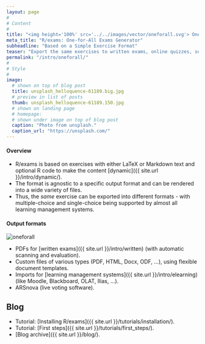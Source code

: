 ```yaml
---
layout: page
#
# Content
#
title: "<img height='100%' src='../../images/vector/oneforall.svg'> One-for-All Exams Generator"
meta_title: "R/exams: One-for-All Exams Generator"
subheadline: "Based on a Simple Exercise Format"
teaser: "Export the same exercises to written exams, online quizzes, self tests, and live voting software."
permalink: "/intro/oneforall/"
#
# Style
#
image:
  # shown on top of blog post
  title: unsplash_helloquence-61189.big.jpg
  # preview in list of posts
  thumb: unsplash_helloquence-61189.150.jpg
  # shown on landing page
  # homepage:
  # shown under image on top of blog post
  caption: "Photo from unsplash."
  caption_url: "https://unsplash.com/"
---
```


#### Overview

- R/exams is based on exercises with either LaTeX or Markdown text and
  optional R code to make the content [dynamic]({{ site.url }}/intro/dynamic/).
- The format is agnostic to a specific output format and can be rendered
  into a wide variety of files.
- Thus, the _same_ exercise can be exported into different
  formats - with multiple-choice and single-choice being supported by
  almost all learning management systems.

#### Output formats

<div class='row t20 b20'>
  <div class='small-12 medium-10 large-8 columns'>
    <img src="{{ site.url }}/images/oneforall.svg" alt="oneforall" />
  </div>
</div>

- PDFs for [written exams]({{ site.url }}/intro/written) (with automatic scanning and evaluation).
- Custom files of various types (PDF, HTML, Docx, ODF, ...), using flexible document templates.
- Imports for [learning management systems]({{ site.url }}/intro/elearning) (like Moodle, Blackboard, OLAT, Ilias, ...).
- ARSnova (live voting software).


## Blog ##

* Tutorial: [Installing R/exams]({{ site.url }}/tutorials/installation/).
* Tutorial: [First steps]({{ site.url }}/tutorials/first_steps/).
* [Blog archive]({{ site.url }}/blog/).
